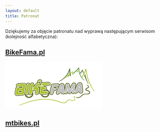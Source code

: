 ```yaml
---
layout: default
title: Patronat
---
```


Dziękujemy za objęcie patronatu nad wyprawą następującym serwisom (kolejność
alfabetyczna):

## [BikeFama.pl](http://bikefama.pl/)
<a href="http://bikefama.pl/"><img src="./images/patronage/bike_fama_150.jpg" /></a>

## [mtbikes.pl](http://mtbikes.pl/)

